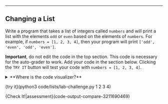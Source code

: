 ----------

## Changing a List
Write a program that takes a list of integers called `numbers` and will print a list with the elements `odd` or `even` based on the elements of `numbers`. For example, if `numbers = [1, 2, 3, 4]`, then your program will print `['odd', 'even', 'odd', 'even']`.

**Important**, do not edit the code in the top section. This code is necessary for the auto-grader to work. Add your code in the section below. Clicking the `TRY IT` button will test your code with `numbers = [1, 2, 3, 4]`.

<details><summary>**Where is the code visualizer?**</summary>Unfortunately, the code visualizer does not work with the statement `import sys`. Since importing the `sys` module is required for this problem, the code visualizer will not be available for this problem.</details>

{try it}(python3 code/lists/lab-challenge.py 1 2 3 4)

{Check It!|assessment}(code-output-compare-3211690469)

